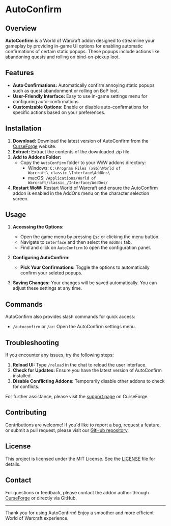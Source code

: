 # AutoConfirm

## Overview

**AutoConfirm** is a World of Warcraft addon designed to streamline your gameplay by providing in-game UI options for enabling automatic confirmations of certain static popups. These popups include actions like abandoning quests and rolling on bind-on-pickup loot.

## Features

- **Auto Confirmations:** Automatically confirm annoying static popups such as quest abandonment or rolling on BoP loot.
- **User-Friendly Interface:** Easy to use in-game settings menu for configuring auto-confirmations.
- **Customizable Options:** Enable or disable auto-confirmations for specific actions based on your preferences.

## Installation

1. **Download:** Download the latest version of AutoConfirm from the [CurseForge](https://www.curseforge.com) website.
2. **Extract:** Extract the contents of the downloaded zip file.
3. **Add to Addons Folder:**
    - Copy the `AutoConfirm` folder to your WoW addons directory:
      - Windows: `C:\Program Files (x86)\World of Warcraft\_classic_\Interface\AddOns\`
      - macOS: `/Applications/World of Warcraft/classic_/Interface/AddOns/`
4. **Restart WoW:** Restart World of Warcraft and ensure the AutoConfirm addon is enabled in the AddOns menu on the character selection screen.

## Usage

1. **Accessing the Options:**
   - Open the game menu by pressing `Esc` or clicking the menu button.
   - Navigate to `Interface` and then select the `AddOns` tab.
   - Find and click on `AutoConfirm` to open the configuration panel.

2. **Configuring AutoConfirm:**
   - **Pick Your Confirmations:** Toggle the options to automatically confirm your seleted popups.

3. **Saving Changes:** Your changes will be saved automatically. You can adjust these settings at any time.

## Commands

AutoConfirm also provides slash commands for quick access:

- `/autoconfirm` or `/ac`: Open the AutoConfirm settings menu.

## Troubleshooting

If you encounter any issues, try the following steps:

1. **Reload UI:** Type `/reload` in the chat to reload the user interface.
2. **Check for Updates:** Ensure you have the latest version of AutoConfirm installed.
3. **Disable Conflicting Addons:** Temporarily disable other addons to check for conflicts.

For further assistance, please visit the [support page](https://www.curseforge.com) on CurseForge.

## Contributing

Contributions are welcome! If you'd like to report a bug, request a feature, or submit a pull request, please visit our [GitHub repository](https://github.com/LukeElrod/AutoConfirm).

## License

This project is licensed under the MIT License. See the [LICENSE](LICENSE) file for details.

## Contact

For questions or feedback, please contact the addon author through [CurseForge](https://www.curseforge.com) or directly via GitHub.

---

Thank you for using AutoConfirm! Enjoy a smoother and more efficient World of Warcraft experience.